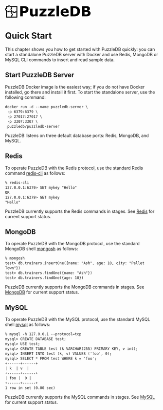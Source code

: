 ![](img/logo.png)

# Quick Start

This chapter shows you how to get started with PuzzleDB quickly: you can start a standalone PuzzleDB server with Docker and use Redis, MongoDB or MySQL CLI commands to insert and read sample data.

## Start PuzzleDB Server

PuzzleDB Docker image is the easiest way; if you do not have Docker installed, go there and install it first. To start the standalone server, use the following command:

```
docker run -d --name puzzledb-server \
 -p 6379:6379 \
 -p 27017:27017 \
 -p 3307:3307 \
 puzzledb/puzzledb-server
```

PuzzleDB listens on three default database ports: Redis, MongoDB, and MySQL.

## Redis

To operate PuzzleDB with the Redis protocol, use the standard Redis command [redis-cli](https://redis.io/docs/ui/cli/) as follows:

```
% redis-cli 
127.0.0.1:6379> SET mykey "Hello"
OK
127.0.0.1:6379> GET mykey
"Hello"
```

PuzzleDB currently supports the Redis commands in stages. See [Redis](doc/redis.md) for current support status.

## MongoDB

To operate PuzzleDB with the MongoDB protocol, use the standard MongoDB shell [mongosh](https://www.mongodb.com/docs/mongodb-shell/#mongodb-binary-bin.mongosh) as follows:

```
% mongosh  
test> db.trainers.insertOne({name: "Ash", age: 10, city: "Pallet Town"})
test> db.trainers.findOne({name: "Ash"})
test> db.trainers.findOne({age: 10})
```

PuzzleDB currently supports the MongoDB commands in stages. See [MongoDB](doc/mongodb.md) for current support status.

## MySQL

To operate PuzzleDB with the MySQL protocol, use the standard MySQL shell [mysql](https://dev.mysql.com/doc/refman/8.0/en/mysql.html) as follows:

```
% mysql -h 127.0.0.1 --protocol=tcp
mysql> CREATE DATABASE test;
mysql> USE test;
mysql> CREATE TABLE test (k VARCHAR(255) PRIMARY KEY, v int);
mysql> INSERT INTO test (k, v) VALUES ('foo', 0);
mysql> SELECT * FROM test WHERE k = 'foo';
+------+------+
| k  | v  |
+------+------+
| foo |  0 |
+------+------+
1 row in set (0.00 sec)
```

PuzzleDB currently supports the MySQL commands in stages. See [MySQL](doc/mysql.md) for current support status.

